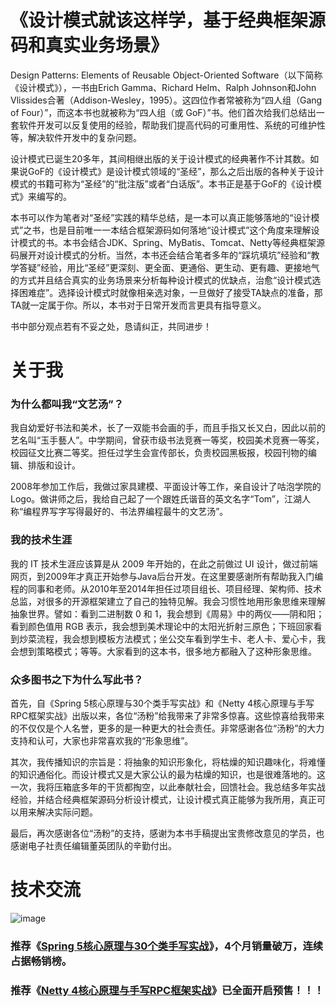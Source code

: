 # 《设计模式就该这样学，基于经典框架源码和真实业务场景》

Design Patterns: Elements of Reusable Object-Oriented Software（以下简称《设计模式》），一书由Erich Gamma、Richard Helm、Ralph Johnson和John Vlissides合著（Addison-Wesley，1995）。这四位作者常被称为“四人组（Gang of Four）”，而这本书也就被称为“四人组（或 GoF）”书。他们首次给我们总结出一套软件开发可以反复使用的经验，帮助我们提高代码的可重用性、系统的可维护性等，解决软件开发中的复杂问题。

设计模式已诞生20多年，其间相继出版的关于设计模式的经典著作不计其数。如果说GoF的《设计模式》是设计模式领域的“圣经”，那么之后出版的各种关于设计模式的书籍可称为“圣经”的“批注版”或者“白话版”。本书正是基于GoF的《设计模式》来编写的。

本书可以作为笔者对“圣经”实践的精华总结，是一本可以真正能够落地的“设计模式”之书，也是目前唯一一本结合框架源码如何落地“设计模式”这个角度来理解设计模式的书。本书会结合JDK、Spring、MyBatis、Tomcat、Netty等经典框架源码展开对设计模式的分析。当然，本书还会结合笔者多年的“踩坑填坑”经验和“教学答疑”经验，用比“圣经”更深刻、更全面、更通俗、更生动、更有趣、更接地气的方式并且结合真实的业务场景来分析每种设计模式的优缺点，治愈“设计模式选择困难症”。选择设计模式时就像相亲选对象，一旦做好了接受TA缺点的准备，那TA就一定属于你。所以，本书对于日常开发而言更具有指导意义。

书中部分观点若有不妥之处，恳请纠正，共同进步！

# 关于我

### 为什么都叫我“文艺汤”？ 
我自幼爱好书法和美术，长了一双能书会画的手，而且手指又长又白，因此以前的艺名叫“玉手藝人”。中学期间，曾获市级书法竞赛一等奖，校园美术竞赛一等奖，校园征文比赛二等奖。担任过学生会宣传部长，负责校园黑板报，校园刊物的编辑、排版和设计。

2008年参加工作后，我做过家具建模、平面设计等工作，亲自设计了咕泡学院的 Logo。做讲师之后，我给自己起了一个跟姓氏谐音的英文名字“Tom”，江湖人称“编程界写字写得最好的、书法界编程最牛的文艺汤”。 
### 我的技术生涯 
我的 IT 技术生涯应该算是从 2009 年开始的，在此之前做过 UI 设计，做过前端网页，到2009年才真正开始参与Java后台开发。在这里要感谢所有帮助我入门编程的同事和老师。从2010年至2014年担任过项目组长、项目经理、架构师、技术总监，对很多的开源框架建立了自己的独特见解。我会习惯性地用形象思维来理解抽象世界。譬如：看到二进制数 0 和 1，我会想到《周易》中的两仪——阴和阳；看到颜色值用 RGB 表示，我会想到美术理论中的太阳光折射三原色；下班回家看到炒菜流程，我会想到模板方法模式；坐公交车看到学生卡、老人卡、爱心卡，我会想到策略模式；等等。大家看到的这本书，很多地方都融入了这种形象思维。 
### 众多图书之下为什么写此书？  
首先，自《Spring 5核心原理与30个类手写实战》和《Netty 4核心原理与手写RPC框架实战》出版以来，各位“汤粉”给我带来了非常多惊喜。这些惊喜给我带来的不仅仅是个人名誉，更多的是一种更大的社会责任。非常感谢各位“汤粉”的大力支持和认可，大家也非常喜欢我的“形象思维”。

其次，我传播知识的宗旨是：将抽象的知识形象化，将枯燥的知识趣味化，将难懂的知识通俗化。而设计模式又是大家公认的最为枯燥的知识，也是很难落地的。这一次，我将压箱底多年的干货都掏空，以此奉献社会，回馈社会。我总结多年实战经验，并结合经典框架源码分析设计模式，让设计模式真正能够为我所用，真正可以用来解决实际问题。

最后，再次感谢各位“汤粉”的支持，感谢为本书手稿提出宝贵修改意见的学员，也感谢电子社责任编辑董英团队的辛勤付出。

# 技术交流
![image](https://github.com/gupaoedu-tom/resouce/blob/master/gupaoedu-tom-qrcode.png)

### 推荐《[Spring 5核心原理与30个类手写实战](https://github.com/gupaoedu-tom/spring5-samples)》，4个月销量破万，连续占据畅销榜。

### 推荐《[Netty 4核心原理与手写RPC框架实战](https://github.com/gupaoedu-tom/netty4-samples)》已全面开启预售！！！

